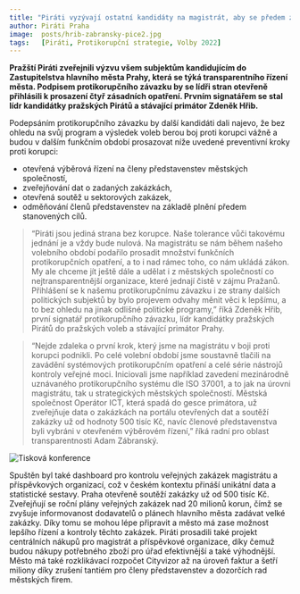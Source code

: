 ```yaml
---
title: "Piráti vyzývají ostatní kandidáty na magistrát, aby se předem zavázali k prosazování protikorupčních opatření" 
author: Piráti Praha
image: 	posts/hrib-zabransky-pice2.jpg
tags:   [Piráti, Protikorupční strategie, Volby 2022]
---
```


**Pražští Piráti zveřejnili výzvu všem subjektům kandidujícím do Zastupitelstva hlavního města Prahy, která se týká transparentního řízení města. Podpisem protikorupčního závazku by se lídři stran otevřeně přihlásili k prosazení čtyř zásadních opatření. Prvním signatářem se stal lídr kandidátky pražských Pirátů a stávající primátor Zdeněk Hřib.**

Podepsáním protikorupčního závazku by další kandidáti dali najevo, že bez ohledu na svůj program a výsledek voleb berou boj proti korupci vážně a budou v dalším funkčním období prosazovat níže uvedené preventivní kroky proti korupci:

- otevřená výběrová řízení na členy představenstev městských společností,
- zveřejňování dat o zadaných zakázkách,
- otevřená soutěž u sektorových zakázek,
- odměňování členů představenstev na základě plnění předem stanovených cílů.

>“Piráti jsou jediná strana bez korupce. Naše tolerance vůči takovému jednání je a vždy bude nulová. Na magistrátu se nám během našeho volebního období podařilo prosadit množství funkčních protikorupčních opatření, a to i nad rámec toho, co nám ukládá zákon. My ale chceme jít ještě dále a udělat i z městských společností co nejtransparentnější organizace, které jednají čistě v zájmu Pražanů. Přihlášení se k našemu protikorupčnímu závazku i ze strany dalších politických subjektů by bylo projevem odvahy měnit věci k lepšímu, a to bez ohledu na jinak odlišné politické programy,” říká Zdeněk Hřib, první signatář protikorupčního závazku, lídr kandidátky pražských Pirátů do pražských voleb a stávající primátor Prahy.

>“Nejde zdaleka o první krok, který jsme na magistrátu v boji proti korupci podnikli. Po celé volební období jsme soustavně tlačili na zavádění systémových protikorupčním opatření a celé série nástrojů kontroly veřejné moci. Iniciovali jsme například zavedení mezinárodně uznávaného protikorupčního systému dle ISO 37001, a to jak na úrovni magistrátu, tak u strategických městských společností. Městská společnost Operátor ICT, která spadá do gesce primátora, už zveřejňuje data o zakázkách na portálu otevřených dat a soutěží zakázky už od hodnoty 500 tisíc Kč, navíc členové představenstva byli vybráni v otevřeném výběrovém řízení,” říká radní pro oblast transparentnosti Adam Zábranský.

![Tisková konference](https://a.pirati.cz/praha/img/posts/hrib-podpis-korupce.jpg)

Spuštěn byl také dashboard pro kontrolu veřejných zakázek magistrátu a příspěvkových organizací, což v českém kontextu přináší unikátní data a statistické sestavy. Praha otevřeně  soutěží zakázky už od 500 tisíc Kč. Zveřejňují se roční plány veřejných zakázek nad 20 milionů korun, čímž se zvyšuje informovanost dodavatelů o plánech hlavního města zadávat velké zakázky. Díky tomu se mohou lépe připravit a město má zase možnost lepšího řízení a kontroly těchto zakázek. Piráti prosadili také projekt centrálních nákupů pro magistrát a příspěvkové organizace, díky čemuž budou nákupy potřebného zboží pro úřad efektivnější a také výhodnější. Město má také rozklikávací rozpočet Cityvizor až na úroveň faktur a šetří miliony díky zrušení tantiém pro členy představenstev a dozorčích rad městských firem.
